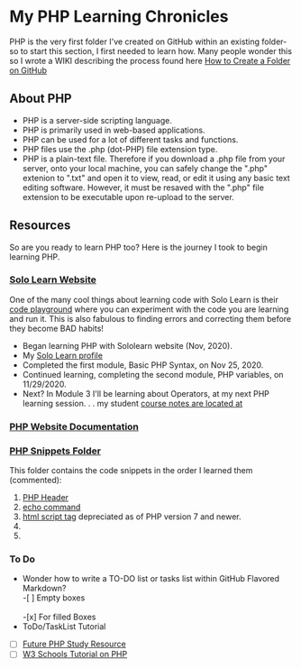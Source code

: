 # My PHP Learning Chronicles

PHP is the very first folder I've created on GitHub within an existing folder-so to start this section, I first needed to learn how.  Many people wonder this so I wrote a WIKI describing the process found here [How to Create a Folder on GitHub](https://github.com/EO4wellness/T-I-L/wiki/GitHub#create-a-folder)


## About PHP 
* PHP is a server-side scripting language. 
* PHP is primarily used in web-based applications. 
* PHP can be used for a lot of different tasks and functions. 
* PHP files use the .php (dot-PHP) file extension type. 
* PHP is a plain-text file. Therefore if you download a .php file from your server, onto your local machine, you can safely change the ".php" extenion to ".txt" and open it to view, read, or edit it using any basic text editing software. However, it must be resaved with the ".php" file extension to be executable upon re-upload to the server. 

## Resources 
So are you ready to learn PHP too?  Here is the journey I took to begin learning PHP. 
<br>
### [Solo Learn Website](https://www.sololearn.com/Play/PHP)
One of the many cool things about learning code with Solo Learn is their [code playground](https://code.sololearn.com/#html) where you can experiment with the code you are learning and run it.  This is also fabulous to finding errors and correcting them before they become BAD habits! 
* Began learning PHP with Sololearn website (Nov, 2020). 
* My [Solo Learn profile](https://www.sololearn.com/Profile/15619122)
* Completed the first module, Basic PHP Syntax, on Nov 25, 2020. 
* Continued learning, completing the second module, PHP variables, on 11/29/2020.
* Next?  In Module 3 I'll be learning about Operators, at my next PHP learning session. . . my student [course notes are located at](https://docs.google.com/document/d/1p2pJzciuWfOurcGY2J9QFw7ncewmdOoEYau40PMkOa4/edit?usp=sharing)

### [PHP Website Documentation](https://www.php.net/)

### [PHP Snippets Folder](https://github.com/EO4wellness/T-I-L/blob/main/PHP)
This folder contains the code snippets in the order I learned them (commented): 
1. [PHP Header](https://github.com/EO4wellness/T-I-L/blob/main/PHP/php-heading.php)
2. [echo command](https://github.com/EO4wellness/T-I-L/blob/main/PHP/echo.php)
3. [html script tag](https://github.com/EO4wellness/T-I-L/blob/main/PHP/script.html) depreciated as of PHP version 7 and newer. 
4. []()
5. []()

### To Do 
* Wonder how to write a TO-DO list or tasks list within GitHub Flavored Markdown?<br>
        -[ ] Empty boxes <br><br>
        -[x] For filled Boxes <br>
* ToDo/TaskList Tutorial <br>
-[ ] [Future PHP Study Resource](https://www.jotform.com/blog/20-useful-php-components-tutorials-for-everyday-project/)
-[ ] [W3 Schools Tutorial on PHP](https://www.w3schools.com/php/default.asp)
